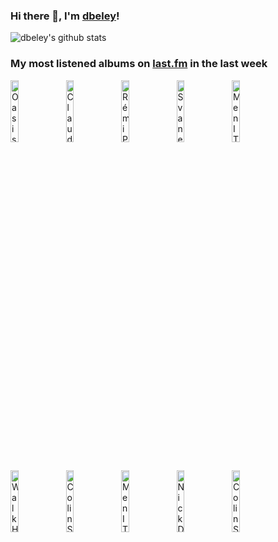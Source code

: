 ### Hi there 👋, I'm [dbeley](https://dbeley.ovh/en)!

![dbeley's github stats](https://github-readme-stats.vercel.app/api?username=dbeley)

### My most listened albums on [last.fm](https://www.last.fm/user/d_beley) in the last week

[<img src='https://lastfm.freetls.fastly.net/i/u/300x300/6466bdcba1b646f6a394467dec70e0aa.jpg' width='16%' height='16%' alt='Oasis - (What’s The Story) Morning Glory?'>](https://www.last.fm/music/oasis/%2528what%25e2%2580%2599s%2bthe%2bstory%2529%2bmorning%2bglory%253f)&nbsp;
[<img src='https://lastfm.freetls.fastly.net/i/u/300x300/ea3d942f8219619c9008e2d0129a192d.jpg' width='16%' height='16%' alt='Claude Lavender - Control Point'>](https://www.last.fm/music/claude%2blavender/control%2bpoint)&nbsp;
[<img src='https://lastfm.freetls.fastly.net/i/u/300x300/c4acb59e111a3b2989fbdb4e5cc30981.jpg' width='16%' height='16%' alt='Rémi Panossian Trio - In Odd We Trust'>](https://www.last.fm/music/r%25c3%25a9mi%2bpanossian%2btrio/in%2bodd%2bwe%2btrust)&nbsp;
[<img src='https://lastfm.freetls.fastly.net/i/u/300x300/fbf9dab70bb804e76bf2dfdc31cf4377.jpg' width='16%' height='16%' alt='Svaneborg Kardyb - Haven'>](https://www.last.fm/music/svaneborg%2bkardyb/haven)&nbsp;
[<img src='https://lastfm.freetls.fastly.net/i/u/300x300/e4c84efa4965da3dc4c1a40c40afe389.png' width='16%' height='16%' alt='Men I Trust - Oncle Jazz'>](https://www.last.fm/music/men%2bi%2btrust/oncle%2bjazz)&nbsp;
<br>
[<img src='https://lastfm.freetls.fastly.net/i/u/300x300/39ef638f0726e486c14250f0569836b8.jpg' width='16%' height='16%' alt='Walk Home Drunk - Time Flies EP'>](https://www.last.fm/music/walk%2bhome%2bdrunk/time%2bflies%2bep)&nbsp;
[<img src='https://lastfm.freetls.fastly.net/i/u/300x300/ae2eb4edad8e4b2693281210b90d536d.png' width='16%' height='16%' alt='Colin Stetson - New History Warfare, Volume 2: Judges'>](https://www.last.fm/music/colin%2bstetson/new%2bhistory%2bwarfare%252c%2bvolume%2b2%253a%2bjudges)&nbsp;
[<img src='https://lastfm.freetls.fastly.net/i/u/300x300/14d570ef753f496107a5b6048cb7b2f5.jpg' width='16%' height='16%' alt='Men I Trust - Untourable Album'>](https://www.last.fm/music/men%2bi%2btrust/untourable%2balbum)&nbsp;
[<img src='https://lastfm.freetls.fastly.net/i/u/300x300/6e3fd83e52fedeab8e4d59e0d2da1ac9.png' width='16%' height='16%' alt='Nick Drake - Pink Moon'>](https://www.last.fm/music/nick%2bdrake/pink%2bmoon)&nbsp;
[<img src='https://lastfm.freetls.fastly.net/i/u/300x300/fcd5767fe84f4f8babeb9ee51e4efc25.png' width='16%' height='16%' alt='Colin Stetson - New History Warfare, Volume 3: To See More Light'>](https://www.last.fm/music/colin%2bstetson/new%2bhistory%2bwarfare%252c%2bvolume%2b3%253a%2bto%2bsee%2bmore%2blight)&nbsp;
<br>
